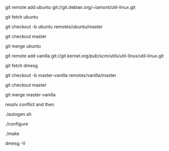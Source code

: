 git remote add ubuntu git://git.debian.org/~lamont/util-linux.git

git fetch ubuntu

git checkout -b ubuntu remotes/ubuntu/master

git checkout master

git merge ubuntu

git remote add vanilla git://git.kernel.org/pub/scm/utils/util-linux/util-linux.git

git fetch dmesg

git checkout -b master-vanilla remotes/vanilla/master

git checkout master

git merge master-vanilla


resolv conflict and then 

./autogen.sh

./configure

./make

dmesg -V

